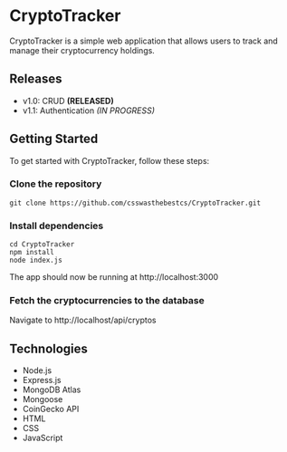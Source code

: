 # CryptoTracker

CryptoTracker is a simple web application that allows users to track and manage their cryptocurrency holdings.

## Releases
- v1.0: CRUD **(RELEASED)**
- v1.1: Authentication *(IN PROGRESS)*

## Getting Started
To get started with CryptoTracker, follow these steps:

### Clone the repository

```
git clone https://github.com/csswasthebestcs/CryptoTracker.git
```

### Install dependencies

```
cd CryptoTracker
npm install
node index.js
``` 
The app should now be running at http://localhost:3000

### Fetch the cryptocurrencies to the database

Navigate to http://localhost/api/cryptos

## Technologies 
- Node.js
- Express.js
- MongoDB Atlas
- Mongoose
- CoinGecko API
- HTML
- CSS
- JavaScript
